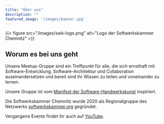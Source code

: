 ```yaml
---
title: "Über uns"
description: ""
featured_image: '/images/banner.jpg'
---
```


{{< figure src="/images/swk-logo.png" alt="Logo der Softwerkskammer Chemnitz" >}}

## Worum es bei uns geht

Unsere Meetup-Gruppe sind ein Treffpunkt für alle, die sich ernsthaft mit Software-Entwicklung, Software-Architektur und Collaboration auseinandersetzen und bereit sind ihr Wissen zu teilen und voneinander zu lernen.

Unsere Gruppe ist vom [Manifest der Software-Handwerkskunst](https://manifesto.softwarecraftsmanship.org/#/de) inspiriert.

Die Softwerkskammer Chemnitz wurde 2020 als Regionalgruppe des Netzwerks [softwerkskammer.org](https://softwerkskammer.org) gegründet.

Vergangene Events findet ihr auch auf [YouTube](https://www.youtube.com/channel/UCEDy0x4rxgKHel3ciL06TAg/featured).